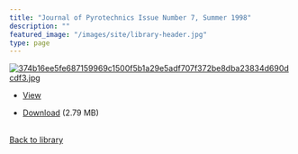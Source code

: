 ```yaml
---
title: "Journal of Pyrotechnics Issue Number 7, Summer 1998"
description: ""
featured_image: "/images/site/library-header.jpg"
type: page
---
```


<a href="https://drive.google.com/file/d/1A22CeUouK8E_Ki1VxQtp39xA2cmnpyp5/view" target="_blank">![374b16ee5fe687159969c1500f5b1a29e5adf707f372be8dba23834d690dcdf3.jpg](/images/library/374b16ee5fe687159969c1500f5b1a29e5adf707f372be8dba23834d690dcdf3.jpg)</a>
* <a href="https://drive.google.com/file/d/1A22CeUouK8E_Ki1VxQtp39xA2cmnpyp5/view" target="_blank">View</a>

* [Download](https://drive.google.com/uc?export=download&id=1A22CeUouK8E_Ki1VxQtp39xA2cmnpyp5) (2.79 MB)

<br />[Back to library](/library/)
